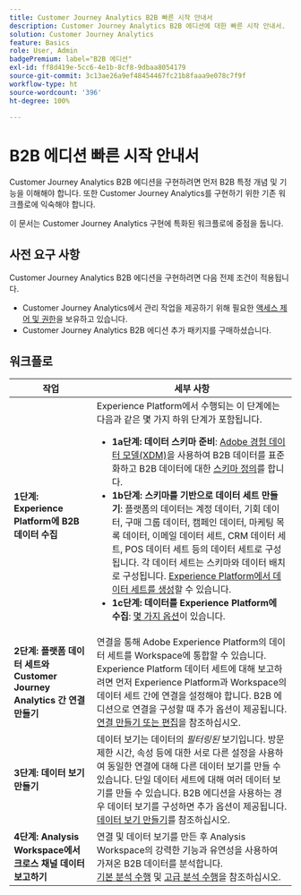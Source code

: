 ```yaml
---
title: Customer Journey Analytics B2B 빠른 시작 안내서
description: Customer Journey Analytics B2B 에디션에 대한 빠른 시작 안내서.
solution: Customer Journey Analytics
feature: Basics
role: User, Admin
badgePremium: label="B2B 에디션"
exl-id: ff8d419e-5cc6-4e1b-8cf8-9dbaa8054179
source-git-commit: 3c13ae26a9ef48454467fc21b8faaa9e078c7f9f
workflow-type: ht
source-wordcount: '396'
ht-degree: 100%

---
```



# B2B 에디션 빠른 시작 안내서

Customer Journey Analytics B2B 에디션을 구현하려면 먼저 B2B 특정 개념 및 기능을 이해해야 합니다. 또한 Customer Journey Analytics를 구현하기 위한 기존 워크플로에 익숙해야 합니다.

이 문서는 Customer Journey Analytics 구현에 특화된 워크플로에 중점을 둡니다.

## 사전 요구 사항

Customer Journey Analytics B2B 에디션을 구현하려면 다음 전제 조건이 적용됩니다.

* Customer Journey Analytics에서 관리 작업을 제공하기 위해 필요한 [액세스 제어 및 권한](/help/technotes/access-control.md)을 보유하고 있습니다.
* Customer Journey Analytics B2B 에디션 추가 패키지를 구매하셨습니다.


## 워크플로

| 작업 | 세부 사항 |
| --- | --- |
| **1단계: Experience Platform에 B2B 데이터 수집** | Experience Platform에서 수행되는 이 단계에는 다음과 같은 몇 가지 하위 단계가 포함됩니다.<ul><li>**1a단계: 데이터 스키마 준비**: [Adobe 경험 데이터 모델(XDM)](https://experienceleague.adobe.com/docs/experience-platform/xdm/home.html?lang=ko)을 사용하여 B2B 데이터를 표준화하고 B2B 데이터에 대한 [스키마 정의](https://experienceleague.adobe.com/ko/docs/experience-platform/rtcdp/schemas/b2b)를 합니다.</li><li>**1b단계: 스키마를 기반으로 데이터 세트 만들기**: 플랫폼의 데이터는 계정 데이터, 기회 데이터, 구매 그룹 데이터, 캠페인 데이터, 마케팅 목록 데이터, 이메일 데이터 세트, CRM 데이터 세트, POS 데이터 세트 등의 데이터 세트로 구성됩니다. 각 데이터 세트는 스키마와 데이터 배치로 구성됩니다. [Experience Platform에서 데이터 세트를 생성](https://experienceleague.adobe.com/docs/platform-learn/getting-started-for-data-architects-and-data-engineers/create-datasets.html?lang=ko)할 수 있습니다.</li><li>**1c단계: 데이터를 Experience Platform에 수집**: [몇 가지 옵션](https://experienceleague.adobe.com/ko/docs/experience-platform/ingestion/home)이 있습니다.</li></ul> |
| **2단계: 플랫폼 데이터 세트와 Customer Journey Analytics 간 연결 만들기** | 연결을 통해 Adobe Experience Platform의 데이터 세트를 Workspace에 통합할 수 있습니다. Experience Platform 데이터 세트에 대해 보고하려면 먼저 Experience Platform과 Workspace의 데이터 세트 간에 연결을 설정해야 합니다. B2B 에디션으로 연결을 구성할 때 추가 옵션이 제공됩니다. <br>[연결 만들기 또는 편집](/help/connections/create-connection.md)을 참조하십시오. |
| **3단계: 데이터 보기 만들기** | 데이터 보기는 데이터의 *필터링된* 보기입니다. 방문 제한 시간, 속성 등에 대한 서로 다른 설정을 사용하여 동일한 연결에 대해 다른 데이터 보기를 만들 수 있습니다. 단일 데이터 세트에 대해 여러 데이터 보기를 만들 수 있습니다. B2B 에디션을 사용하는 경우 데이터 보기를 구성하면 추가 옵션이 제공됩니다.<br>[데이터 보기 만들기](/help/data-views/create-dataview.md)를 참조하십시오. |
| **4단계: Analysis Workspace에서 크로스 채널 데이터 보고하기** | 연결 및 데이터 보기를 만든 후 Analysis Workspace의 강력한 기능과 유연성을 사용하여 가져온 B2B 데이터를 분석합니다.<br>[기본 분석 수행](/help/analysis-workspace/perform-basic-analysis.md) 및 [고급 분석 수행](/help/analysis-workspace/perform-adv-analysis.md)을 참조하십시오. |

<!--

## Use Case

The [B2B Use Case ](../data-ingestion/data-ingestion.md) document provides an example use case on how to implement Customer  Journey Analytics B2B Edition.

-->